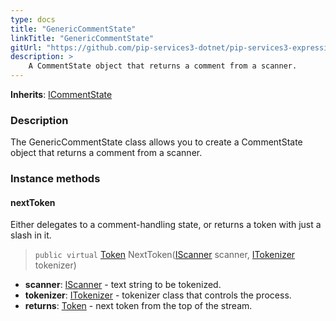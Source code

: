 ```yaml
---
type: docs
title: "GenericCommentState"
linkTitle: "GenericCommentState"
gitUrl: "https://github.com/pip-services3-dotnet/pip-services3-expressions-dotnet"
description: > 
    A CommentState object that returns a comment from a scanner.
---
```


**Inherits**: [ICommentState](../../icomment_state)

### Description

The GenericCommentState class allows you to create a CommentState object that returns a comment from a scanner.


### Instance methods

#### nextToken
Either delegates to a comment-handling state, or returns a token with just a slash in it.

> `public virtual` [Token](../../token) NextToken([IScanner](../../../io/iscanner) scanner, [ITokenizer](../../itokenizer) tokenizer)

- **scanner**: [IScanner](../../../io/iscanner) - text string to be tokenized.
- **tokenizer**: [ITokenizer](../../itokenizer) - tokenizer class that controls the process.
- **returns**: [Token](../../token) - next token from the top of the stream.
